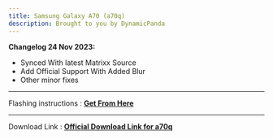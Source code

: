```yaml
---
title: Samsung Galaxy A70 (a70q)
description: Brought to you by DynamicPanda
---
```


<b>Changelog 24 Nov 2023:</b>
- Synced With latest Matrixx Source
- Add Official Support With Added Blur
- Other minor fixes
 
----
Flashing instructions : [**Get From Here**](a70q_inst.md)

----
Download Link : [**Official Download Link for a70q**](https://sourceforge.net/projects/projectmatrixx/files/Android-14/a70q/)
